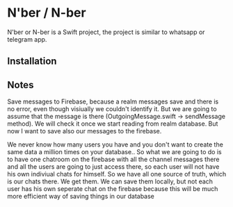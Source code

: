 #  N'ber / N-ber

N'ber or N-ber is a Swift project, the project is similar to whatsapp or telegram app.

## Installation


## Notes

Save messages to Firebase, because a realm messages save and there is no error, even though visiually we couldn't identify it. But we are going to assume that the message is there (OutgoingMessage.swift -> sendMessage method). We will check it once we start reading from realm database. But now I want to save also our messages to the firebase.


We never know how many users you have and you don't want to create the same data a million times on your database.. So what we are going to do is to have one chatroom on the firebase with all the channel messages there and all the users are going to just access there, so each user will not have his own indiviual chats for himself. So we have all one source of truth, which is our chats there. We get them. We can save them locally, but not each user has his own seperate chat on the firebase because this will be much more efficient way of saving things in our database
